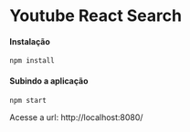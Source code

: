 # Youtube React Search

#### Instalação

```shell
npm install
```

#### Subindo a aplicação

```shell
npm start
```


Acesse a url: http://localhost:8080/
